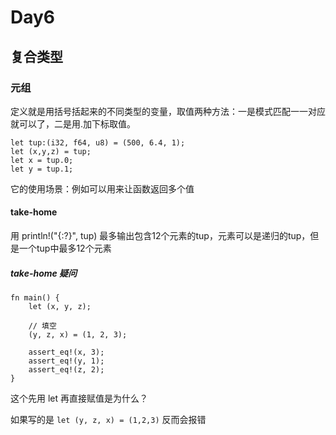 # Day6

## 复合类型

### 元组

定义就是用括号括起来的不同类型的变量，取值两种方法：一是模式匹配一一对应就可以了，二是用.加下标取值。

```
let tup:(i32, f64, u8) = (500, 6.4, 1);
let (x,y,z) = tup;
let x = tup.0;
let y = tup.1;
```

它的使用场景：例如可以用来让函数返回多个值

#### take-home

用 println!("{:?}", tup) 最多输出包含12个元素的tup，元素可以是递归的tup，但是一个tup中最多12个元素



##### take-home 疑问

```
fn main() {
    let (x, y, z);

    // 填空
    (y, z, x) = (1, 2, 3);
    
    assert_eq!(x, 3);
    assert_eq!(y, 1);
    assert_eq!(z, 2);
}
```

这个先用 let 再直接赋值是为什么？

如果写的是 `let (y, z, x) = (1,2,3)` 反而会报错